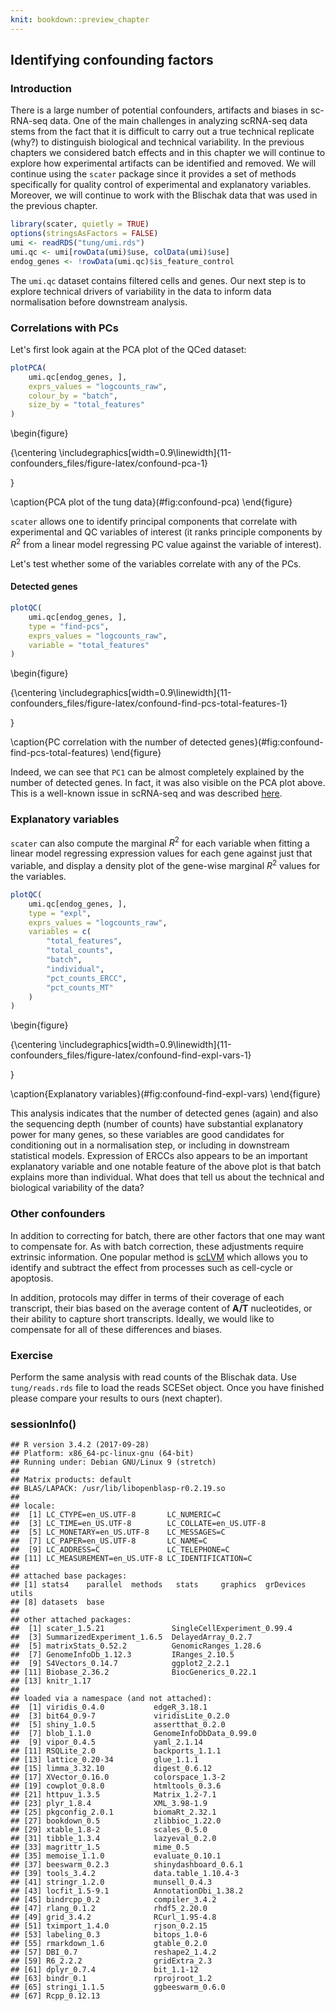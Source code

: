 ```yaml
---
knit: bookdown::preview_chapter
---
```


## Identifying confounding factors

### Introduction

There is a large number of potential confounders, artifacts and biases in sc-RNA-seq data. One of the main challenges in analyzing scRNA-seq data stems from the fact that it is difficult to carry out a true technical replicate (why?) to distinguish biological and technical variability. In the previous chapters we considered batch effects and in this chapter we will continue to explore how experimental artifacts can be identified and removed. We will continue using the `scater` package since it provides a set of methods specifically for quality control of experimental and explanatory variables. Moreover, we will continue to work with the Blischak data that was used in the previous chapter.




```r
library(scater, quietly = TRUE)
options(stringsAsFactors = FALSE)
umi <- readRDS("tung/umi.rds")
umi.qc <- umi[rowData(umi)$use, colData(umi)$use]
endog_genes <- !rowData(umi.qc)$is_feature_control
```

The `umi.qc` dataset contains filtered cells and genes. Our next step is to explore technical drivers of variability in the data to inform data normalisation before downstream analysis.

### Correlations with PCs

Let's first look again at the PCA plot of the QCed dataset:

```r
plotPCA(
    umi.qc[endog_genes, ],
    exprs_values = "logcounts_raw",
    colour_by = "batch",
    size_by = "total_features"
)
```

\begin{figure}

{\centering \includegraphics[width=0.9\linewidth]{11-confounders_files/figure-latex/confound-pca-1} 

}

\caption{PCA plot of the tung data}(\#fig:confound-pca)
\end{figure}

`scater` allows one to identify principal components that correlate with experimental and QC variables of interest (it ranks principle components by $R^2$ from a linear model regressing PC value against the variable of interest).

Let's test whether some of the variables correlate with any of the PCs.

#### Detected genes


```r
plotQC(
    umi.qc[endog_genes, ],
    type = "find-pcs",
    exprs_values = "logcounts_raw",
    variable = "total_features"
)
```

\begin{figure}

{\centering \includegraphics[width=0.9\linewidth]{11-confounders_files/figure-latex/confound-find-pcs-total-features-1} 

}

\caption{PC correlation with the number of detected genes}(\#fig:confound-find-pcs-total-features)
\end{figure}

Indeed, we can see that `PC1` can be almost completely explained by the number of detected genes. In fact, it was also visible on the PCA plot above. This is a well-known issue in scRNA-seq and was described [here](http://biorxiv.org/content/early/2015/12/27/025528).

### Explanatory variables

`scater` can also compute the marginal $R^2$ for each variable when fitting a linear model regressing expression values for each gene against just that variable, and display a density plot of the gene-wise marginal $R^2$ values for the variables.


```r
plotQC(
    umi.qc[endog_genes, ],
    type = "expl",
    exprs_values = "logcounts_raw",
    variables = c(
        "total_features",
        "total_counts",
        "batch",
        "individual",
        "pct_counts_ERCC",
        "pct_counts_MT"
    )
)
```

\begin{figure}

{\centering \includegraphics[width=0.9\linewidth]{11-confounders_files/figure-latex/confound-find-expl-vars-1} 

}

\caption{Explanatory variables}(\#fig:confound-find-expl-vars)
\end{figure}

This analysis indicates that the number of detected genes (again) and also the sequencing depth (number of counts) have substantial explanatory power for many genes, so these variables are good candidates for conditioning out in a normalisation step, or including in downstream statistical models. Expression of ERCCs also appears to be an important explanatory variable and one notable feature of the above plot is that batch explains more than individual. What does that tell us about the technical and biological variability of the data?

### Other confounders

In addition to correcting for batch, there are other factors that one
may want to compensate for. As with batch correction, these
adjustments require extrinsic information. One popular method is
[scLVM](https://github.com/PMBio/scLVM) which allows you to identify
and subtract the effect from processes such as cell-cycle or
apoptosis.

In addition, protocols may differ in terms of their coverage of each transcript, 
their bias based on the average content of __A/T__ nucleotides, or their ability to capture short transcripts.
Ideally, we would like to compensate for all of these differences and biases.

### Exercise

Perform the same analysis with read counts of the Blischak data. Use `tung/reads.rds` file to load the reads SCESet object. Once you have finished please compare your results to ours (next chapter).

### sessionInfo()


```
## R version 3.4.2 (2017-09-28)
## Platform: x86_64-pc-linux-gnu (64-bit)
## Running under: Debian GNU/Linux 9 (stretch)
## 
## Matrix products: default
## BLAS/LAPACK: /usr/lib/libopenblasp-r0.2.19.so
## 
## locale:
##  [1] LC_CTYPE=en_US.UTF-8       LC_NUMERIC=C              
##  [3] LC_TIME=en_US.UTF-8        LC_COLLATE=en_US.UTF-8    
##  [5] LC_MONETARY=en_US.UTF-8    LC_MESSAGES=C             
##  [7] LC_PAPER=en_US.UTF-8       LC_NAME=C                 
##  [9] LC_ADDRESS=C               LC_TELEPHONE=C            
## [11] LC_MEASUREMENT=en_US.UTF-8 LC_IDENTIFICATION=C       
## 
## attached base packages:
## [1] stats4    parallel  methods   stats     graphics  grDevices utils    
## [8] datasets  base     
## 
## other attached packages:
##  [1] scater_1.5.21               SingleCellExperiment_0.99.4
##  [3] SummarizedExperiment_1.6.5  DelayedArray_0.2.7         
##  [5] matrixStats_0.52.2          GenomicRanges_1.28.6       
##  [7] GenomeInfoDb_1.12.3         IRanges_2.10.5             
##  [9] S4Vectors_0.14.7            ggplot2_2.2.1              
## [11] Biobase_2.36.2              BiocGenerics_0.22.1        
## [13] knitr_1.17                 
## 
## loaded via a namespace (and not attached):
##  [1] viridis_0.4.0           edgeR_3.18.1           
##  [3] bit64_0.9-7             viridisLite_0.2.0      
##  [5] shiny_1.0.5             assertthat_0.2.0       
##  [7] blob_1.1.0              GenomeInfoDbData_0.99.0
##  [9] vipor_0.4.5             yaml_2.1.14            
## [11] RSQLite_2.0             backports_1.1.1        
## [13] lattice_0.20-34         glue_1.1.1             
## [15] limma_3.32.10           digest_0.6.12          
## [17] XVector_0.16.0          colorspace_1.3-2       
## [19] cowplot_0.8.0           htmltools_0.3.6        
## [21] httpuv_1.3.5            Matrix_1.2-7.1         
## [23] plyr_1.8.4              XML_3.98-1.9           
## [25] pkgconfig_2.0.1         biomaRt_2.32.1         
## [27] bookdown_0.5            zlibbioc_1.22.0        
## [29] xtable_1.8-2            scales_0.5.0           
## [31] tibble_1.3.4            lazyeval_0.2.0         
## [33] magrittr_1.5            mime_0.5               
## [35] memoise_1.1.0           evaluate_0.10.1        
## [37] beeswarm_0.2.3          shinydashboard_0.6.1   
## [39] tools_3.4.2             data.table_1.10.4-3    
## [41] stringr_1.2.0           munsell_0.4.3          
## [43] locfit_1.5-9.1          AnnotationDbi_1.38.2   
## [45] bindrcpp_0.2            compiler_3.4.2         
## [47] rlang_0.1.2             rhdf5_2.20.0           
## [49] grid_3.4.2              RCurl_1.95-4.8         
## [51] tximport_1.4.0          rjson_0.2.15           
## [53] labeling_0.3            bitops_1.0-6           
## [55] rmarkdown_1.6           gtable_0.2.0           
## [57] DBI_0.7                 reshape2_1.4.2         
## [59] R6_2.2.2                gridExtra_2.3          
## [61] dplyr_0.7.4             bit_1.1-12             
## [63] bindr_0.1               rprojroot_1.2          
## [65] stringi_1.1.5           ggbeeswarm_0.6.0       
## [67] Rcpp_0.12.13
```
